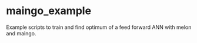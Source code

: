# maingo_example
Example scripts to train and find optimum of a feed forward ANN with melon and maingo. 
